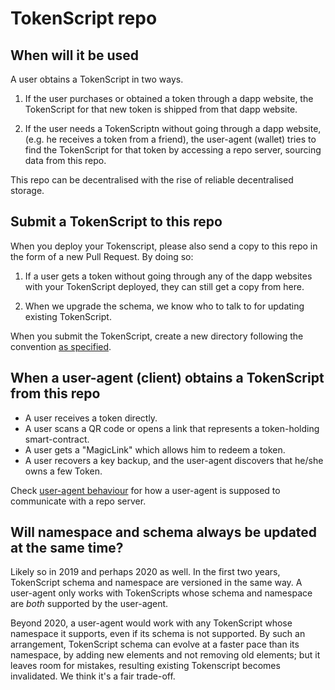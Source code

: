 # TokenScript repo

## When will it be used

A user obtains a TokenScript in two ways.

1. If the user purchases or obtained a token through a dapp website, the TokenScript for that new token is shipped from that dapp website.

2. If the user needs a TokenScriptn without going through a dapp website,  (e.g. he receives a token from a friend), the user-agent (wallet) tries to find the TokenScript for that token by accessing a repo server, sourcing data from this repo.

This repo can be decentralised with the rise of reliable decentralised storage.

## Submit a TokenScript to this repo

When you deploy your Tokenscript, please also send a copy to this repo in the form of a new Pull Request. By doing so:

1. If a user gets a token without going through any of the dapp websites with your TokenScript deployed, they can still get a copy from here.

2. When we upgrade the schema, we know who to talk to for updating existing TokenScript.

When you submit the TokenScript, create a new directory following the convention [as specified](hier.md).

## When a user-agent (client) obtains a TokenScript from this repo

- A user receives a token directly.
- A user scans a QR code or opens a link that represents a token-holding smart-contract.
- A user gets a "MagicLink" which allows him to redeem a token.
- A user recovers a key backup, and the user-agent discovers that he/she owns a few Token.


Check [user-agent behaviour](user-agent.md) for how a user-agent is supposed to communicate with a repo server.

## Will namespace and schema always be updated at the same time?

Likely so in 2019 and perhaps 2020 as well. In the first two years, TokenScript schema and namespace are versioned in the same way. A user-agent only works with TokenScripts whose schema and namespace are _both_ supported by the user-agent.

Beyond 2020, a user-agent would work with any TokenScript whose namespace it supports, even if its schema is not supported. By such an arrangement, TokenScript schema can evolve at a faster pace than its namespace, by adding new elements and not removing old elements; but it leaves room for mistakes, resulting existing Tokenscript becomes invalidated. We think it's a fair trade-off.

